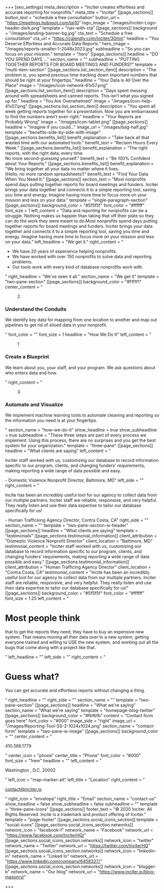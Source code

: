 +++
[seo_settings]
meta_description = "Inciter creates effortless and accurate reporting for nonprofits."
meta_title = "Inciter"
[[page_sections]]
button_text = "schedule a free consultation"
button_url = "https://meetings.hubspot.com/taj10"
logo_image = "/images/Inciter-Logo-header-dark.png"
template = "nav-with-cta"
[[page_sections]]
background = "/images/landing-banner-bg.jpg"
cta_text = "Schedule a free consultation"
cta_url = "https://calendly.com/inciter/30min"
headline = "You Deserve Effortless and Accurate Data Reports."
hero_image = "/images/reports-smaller-1-2048x2023.jpg"
subheadline = "So you can focus on your mission."
template = "hero"
[[page_sections]]
headline = "DO YOU SPEND DAYS …"
section_name = ""
subheadline = "PUTTING TOGETHER REPORTS FOR BOARD MEETINGS AND FUNDERS?"
template = "multi-item-section"
[[page_sections.list_section_item]]
description = "The problem is, you spend precious time tracking down important numbers that should be right at your fingertips."
headline = "Your Data is All Over the Place"
image = "/images/icon-network-61x57.png"
[[page_sections.list_section_item]]
description = "Days spent messing around with spreadsheets and canned reports. This isn’t what you signed up for."
headline = "You Are Overwhelmed"
image = "/images/icon-help-41x57.png"
[[page_sections.list_section_item]]
description = "You spent all week getting reports together for a presentation. Now you are embarrassed to find the numbers aren’t even right."
headline = "Your Reports are Probably Wrong"
image = "/images/icon-tablet.png"
[[page_sections]]
headline = "Imagine if you could..."
image_url = "/images/bag-half.jpg"
template = "benefits-side-by-side-with-image"
[[page_sections.benefits_list]]
benefit_explanation = "Take back all that wasted time with our automated tools."
benefit_text = "Reclaim Hours Every Week."
[[page_sections.benefits_list]]
benefit_explanation = "The right reports, with the right data, every time.<br />No more second-guessing yourself."
benefit_text = "Be 100% Confident about Your Reports."
[[page_sections.benefits_list]]
benefit_explanation = "We bring together all your data no matter where it lives.<br />(Hello, no more random spreadsheets!)"
benefit_text = "Find Your Data When You Need It."
[[page_sections]]
section_text = "Most nonprofits spend days putting together reports for board meetings and funders. Inciter brings your data together and connects it to a simple reporting tool, saving you time and energy.  Imagine having more time to focus more on your mission and less on your data."
template = "single-paragraph-section"
[[page_sections]]
background_color = "#5f5f5f"
font_color = "#ffffff"
font_size = 1
left_content = "Data and reporting for nonprofits can be a struggle. Nothing makes us happier than taking that off their plate so they can do the work they were meant to do.Most nonprofits spend days putting together reports for board meetings and funders. Inciter brings your data together and connects it to a simple reporting tool, saving you time and energy.  Imagine having more time to focus more on your mission and less on your data."
left_headline = "We get it."
right_content = "<ul><li>We have 20 years of experience helping nonprofits.</li><li>We have worked with over 150 nonprofits to solve data and reporting problems.</li><li>Our tools work with every kind of database nonprofits work with.</li></ul>"
right_headline = "We've seen it all."
section_name = "We get it"
template = "two-pane-section"
[[page_sections]]
background_color = "#f1f1f1"
center_content = "<figure>2</figure><h3>Understand the Conduits</h3><p>We identify key data for mapping from one location to another and map out pipelines to get rid of siloed data in your nonprofit.</p>"
font_color = ""
font_size = 1
headline = "How We Do It"
left_content = "<figure>1</figure><h3>Create a Blueprint</h3><p>We learn about you, your staff, and your program. We ask questions about who enters data and how.</p>"
right_content = "<figure>3</figure><h3>Automate and Visualize</h3><p>We implement machine learning tools to automate cleaning and reporting so the information you need is at your fingertips.</p>"
section_name = "how-we-do-it"
show_headline = true
show_subheadline = true
subheadline = "These three steps are part of every process we implement. Using this process, there are no surprises and you get the best system for your organization."
template = "three-pane"
[[page_sections]]
headline = "What clients are saying"
left_content = "<p>Inciter staff worked with us, customizing our database to record information specific to our program, clients, and changing funders’ requirements, making reporting a wide range of data possible and easy.</p>- Domestic Violence Nonprofit Director, Baltimore, MD"
left_side = ""
right_content = "<p>Incite has been an incredibly useful tool for our agency to collect data from our multiple partners. Inciter staff are reliable, responsive, and very helpful. They really listen and use their data expertise to tailor our database specifically for us!</p>- Human Trafficking Agency Director, Contra Costa, CA"
right_side = ""
section_name = ""
template = "two-pane-section-w-header"
[[page_sections]]
headline = "What clients are saying"
template = "testimonials"
[[page_sections.testimonial_information]]
client_attribution = "Domestic Violence Nonprofit Director"
client_location = "Baltimore, MD"
testimonial_content = "Inciter staff worked with us, customizing our database to record information specific to our program, clients, and changing funders’ requirements, making reporting a wide range of data possible and easy."
[[page_sections.testimonial_information]]
client_attribution = "Human Trafficing Agency Director"
client_location = "Contra Costa, CA"
testimonial_content = "Incite has been an incredibly useful tool for our agency to collect data from our multiple partners. Inciter staff are reliable, responsive, and very helpful. They really listen and use their data expertise to tailor our database specifically for us!"
[[page_sections]]
background_color = "#5f5f5f"
font_color = "#ffffff"
font_size = 1.25
left_content = "<h1>Most people think</h1><p>that to get the reports they need, they have to buy an expensive new system. That means moving all their data over to a new system, getting everyone trained and willing to USE the new system, and working out all the bugs that come along with a project like that.</p>"
left_headline = ""
left_side = ""
right_content = "<h1>Guess what?</h1><p>You can get accurate and effortless reports without changing a thing.</p>"
right_headline = ""
right_side = ""
section_name = ""
template = "two-pane-section"
[[page_sections]]
headline = "What we're saying"
section_name = "What we're saying"
template = "homepage-blog-twitter"
[[page_sections]]
background_color = "#fbfbfb"
content = "Contact form goes here"
font_color = "#000"
image_side = "right"
image_url = "/images/Reporting-Tool-SS-2-1024x1024.png"
section_name = "contact-form"
template = "two-pane-w-image"
[[page_sections]]
background_color = ""
center_content = "<p>410.366.1779</p>"
center_icon = "phone"
center_title = "Phone"
font_color = "#000"
font_size = "1rem"
headline = ""
left_content = "<p>Washington , D.C. 20002</p>"
left_icon = "map-marker-alt"
left_title = "Location"
right_content = "<p>contact@inciter.io</p>"
right_icon = "envelope"
right_title = "Email"
section_name = "contact-us"
show_headline = false
show_subheadline = false
subheadline = ""
template = "three-pane-icons"
[[page_sections]]
footer_text = "&copy; 2020 Inciter. All Rights Reserved. Incite is a trademark and product offering of Inciter."
template = "page-footer"
[[page_sections.social_icons_section]]
template = "social-icons"
[[page_sections.social_icons_section.networks]]
network_icon = "facebook-f"
network_name = "Facebook"
network_url = "https://www.facebook.com/InciterHQ/"
[[page_sections.social_icons_section.networks]]
network_icon = "twitter"
network_name = "Twitter"
network_url = "https://twitter.com/InciterHQ"
[[page_sections.social_icons_section.networks]]
network_icon = "linkedin-in"
network_name = "Linked In"
network_url = "https://www.linkedin.com/company/6458327/"
[[page_sections.social_icons_section.networks]]
network_icon = "blogger-b"
network_name = "Our blog"
network_url = "https://www.inciter.io/blog-masonry/"

+++
